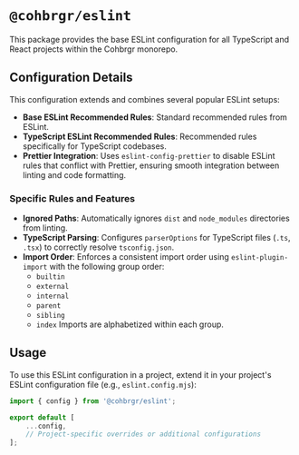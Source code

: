 # `@cohbrgr/eslint`

This package provides the base ESLint configuration for all TypeScript and React projects within the Cohbrgr monorepo.

## Configuration Details

This configuration extends and combines several popular ESLint setups:

- **Base ESLint Recommended Rules**: Standard recommended rules from ESLint.
- **TypeScript ESLint Recommended Rules**: Recommended rules specifically for TypeScript codebases.
- **Prettier Integration**: Uses `eslint-config-prettier` to disable ESLint rules that conflict with Prettier, ensuring smooth integration between linting and code formatting.

### Specific Rules and Features

- **Ignored Paths**: Automatically ignores `dist` and `node_modules` directories from linting.
- **TypeScript Parsing**: Configures `parserOptions` for TypeScript files (`.ts`, `.tsx`) to correctly resolve `tsconfig.json`.
- **Import Order**: Enforces a consistent import order using `eslint-plugin-import` with the following group order:
    - `builtin`
    - `external`
    - `internal`
    - `parent`
    - `sibling`
    - `index`
      Imports are alphabetized within each group.

## Usage

To use this ESLint configuration in a project, extend it in your project's ESLint configuration file (e.g., `eslint.config.mjs`):

```javascript
import { config } from '@cohbrgr/eslint';

export default [
    ...config,
    // Project-specific overrides or additional configurations
];
```
